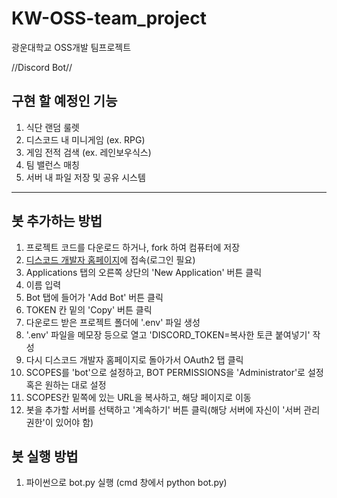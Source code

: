 # KW-OSS-team_project

광운대학교 OSS개발 팀프로젝트

//Discord Bot//
 
## 구현 할 예정인 기능
1. 식단 랜덤 룰렛
2. 디스코드 내 미니게임 (ex. RPG)
3. 게임 전적 검색 (ex. 레인보우식스)
4. 팀 밸런스 매칭
5. 서버 내 파일 저장 및 공유 시스템

---

## 봇 추가하는 방법
1. 프로젝트 코드를 다운로드 하거나, fork 하여 컴퓨터에 저장
2. [디스코드 개발자 홈페이지](https://discord.com/developers)에 접속(로그인 필요)
3. Applications 탭의 오른쪽 상단의 'New Application' 버튼 클릭
4. 이름 입력
5. Bot 탭에 들어가 'Add Bot' 버튼 클릭
6. TOKEN 칸 밑의 'Copy' 버튼 클릭
7. 다운로드 받은 프로젝트 폴더에 '.env' 파일 생성
8. '.env' 파일을 메모장 등으로 열고 'DISCORD_TOKEN=복사한 토큰 붙여넣기' 작성
9. 다시 디스코드 개발자 홈페이지로 돌아가서 OAuth2 탭 클릭
10. SCOPES를 'bot'으로 설정하고, BOT PERMISSIONS을 'Administrator'로 설정 혹은 원하는 대로 설정
11. SCOPES칸 밑쪽에 있는 URL을 복사하고, 해당 페이지로 이동
12. 봇을 추가할 서버를 선택하고 '계속하기' 버튼 클릭(해당 서버에 자신이 '서버 관리 권한'이 있어야 함)

## 봇 실행 방법
1. 파이썬으로 bot.py 실행 (cmd 창에서 python bot.py)
